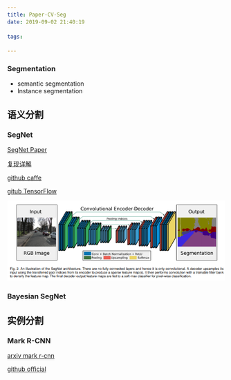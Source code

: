 ```yaml
---
title: Paper-CV-Seg
date: 2019-09-02 21:40:19

tags:

---
```


### Segmentation

- semantic segmentation
- Instance segmentation



## 语义分割

### SegNet 

[SegNet Paper](https://arxiv.org/abs/1511.00561)

[复现详解](http://mi.eng.cam.ac.uk/projects/segnet/tutorial.html)

[github caffe](https://github.com/alexgkendall/caffe-segnet)

[gitub TensorFlow](https://github.com/tkuanlun350/Tensorflow-SegNet)

![1568949570796](Paper-CV-Seg/1568949570796.png)

### Bayesian SegNet



## 实例分割

### Mark R-CNN

[arxiv mark r-cnn](https://arxiv.org/pdf/1703.06870.pdf)

[github official](https://github.com/facebookresearch/Detectron)

